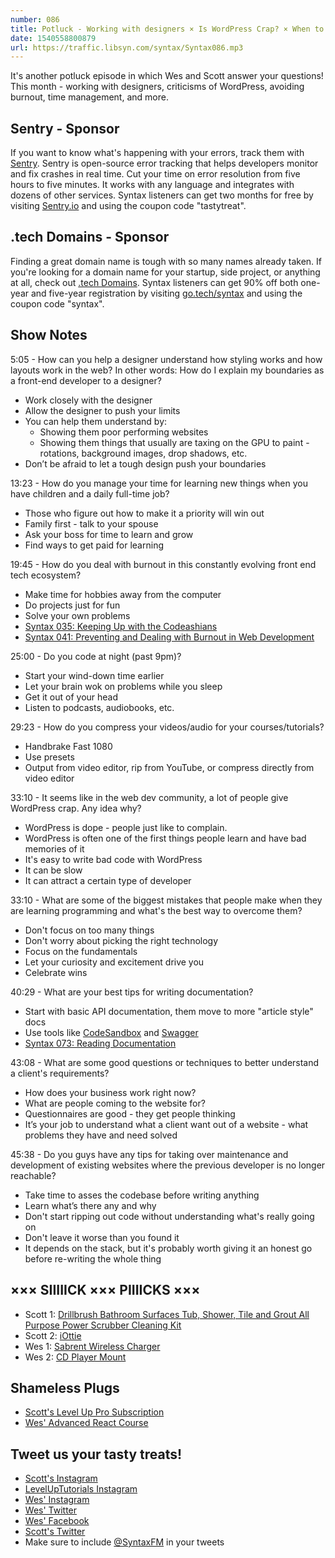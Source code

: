 ```yaml
---
number: 086
title: Potluck - Working with designers × Is WordPress Crap? × When to stop working × More
date: 1540558800879
url: https://traffic.libsyn.com/syntax/Syntax086.mp3
---
```


It's another potluck episode in which Wes and Scott answer your questions! This month - working with designers, criticisms of WordPress, avoiding burnout, time management, and more.

## Sentry - Sponsor

If you want to know what's happening with your errors, track them with [Sentry](https://sentry.io/). Sentry is open-source error tracking that helps developers monitor and fix crashes in real time. Cut your time on error resolution from five hours to five minutes. It works with any language and integrates with dozens of other services. Syntax listeners can get two months for free by visiting [Sentry.io](https://sentry.io/) and using the coupon code "tastytreat".

## .tech Domains - Sponsor

Finding a great domain name is tough with so many names already taken. If you're looking for a domain name for your startup, side project, or anything at all, check out [.tech Domains](https://get.tech). Syntax listeners can get 90% off both one-year and five-year registration by visiting [go.tech/syntax](https://go.tech/syntax) and using the coupon code "syntax".

## Show Notes

5:05 - How can you help a designer understand how styling works and how layouts work in the web? In other words: How do I explain my boundaries as a front-end developer to a designer?

* Work closely with the designer
* Allow the designer to push your limits
* You can help them understand by:
  * Showing them poor performing websites
  * Showing them things that usually are taxing on the GPU to paint - rotations, background images, drop shadows, etc.
* Don’t be afraid to let a tough design push your boundaries

13:23 - How do you manage your time for learning new things when you have children and a daily full-time job?

* Those who figure out how to make it a priority will win out 
* Family first - talk to your spouse
* Ask your boss for time to learn and grow
* Find ways to get paid for learning

19:45 - How do you deal with burnout in this constantly evolving front end tech ecosystem?

* Make time for hobbies away from the computer
* Do projects just for fun
* Solve your own problems
* [Syntax 035: Keeping Up with the Codeashians](https://syntax.fm/show/035/keeping-up-with-the-codeashians-dealing-with-our-fast-paced-industry)
* [Syntax 041: Preventing and Dealing with Burnout in Web Development](https://syntax.fm/show/041/preventing-and-dealing-with-burnout-in-web-development)

25:00 - Do you code at night (past 9pm)?

* Start your wind-down time earlier
* Let your brain wok on problems while you sleep
* Get it out of your head
* Listen to podcasts, audiobooks, etc.

29:23 - How do you compress your videos/audio for your courses/tutorials?

* Handbrake Fast 1080
* Use presets
* Output from video editor, rip from YouTube, or compress directly from video editor

33:10 - It seems like in the web dev community, a lot of people give WordPress crap. Any idea why?

* WordPress is dope - people just like to complain. 
* WordPress is often one of the first things people learn and have bad memories of it
* It's easy to write bad code with WordPress
* It can be slow
* It can attract a certain type of developer

33:10 - What are some of the biggest mistakes that people make when they are learning programming and what's the best way to overcome them?

* Don't focus on too many things
* Don't worry about picking the right technology
* Focus on the fundamentals
* Let your curiosity and excitement drive you
* Celebrate wins

40:29 - What are your best tips for writing documentation?

* Start with basic API documentation, them move to more "article style" docs
* Use tools like [CodeSandbox](https://codesandbox.io/) and [Swagger](https://swagger.io/)
* [Syntax 073: Reading Documentation](https://syntax.fm/show/073/hasty-treat-reading-documentation)

43:08 - What are some good questions or techniques to better understand a client's requirements?

* How does your business work right now?
* What are people coming to the website for?
* Questionnaires are good - they get people thinking
* It’s your job to understand what a client want out of a website - what problems they have and need solved

45:38 - Do you guys have any tips for taking over maintenance and development of existing websites where the previous developer is no longer reachable?

* Take time to asses the codebase before writing anything
* Learn what’s there any and why
* Don't start ripping out code without understanding what's really going on
* Don't leave it worse than you found it
* It depends on the stack, but it's probably worth giving it an honest go before re-writing the whole thing

## ××× SIIIIICK ××× PIIIICKS ×××

* Scott 1: [Drillbrush Bathroom Surfaces Tub, Shower, Tile and Grout All Purpose Power Scrubber Cleaning Kit](https://amzn.to/2PASzxK)
* Scott 2: [iOttie](https://amzn.to/2yOj2B5)
* Wes 1: [Sabrent Wireless Charger](https://amzn.to/2Eng8ce)
* Wes 2: [CD Player Mount](https://amzn.to/2pWCB5P)

## Shameless Plugs

* [Scott's Level Up Pro Subscription](https://LevelUpTutorials.com/pro)
* [Wes' Advanced React Course](https://advancedreact.com/)

## Tweet us your tasty treats!

* [Scott's Instagram](https://www.instagram.com/stolinski/)
* [LevelUpTutorials Instagram](https://www.instagram.com/LevelUpTutorials/)
* [Wes' Instagram](https://www.instagram.com/wesbos/)
* [Wes' Twitter](https://twitter.com/wesbos)
* [Wes' Facebook](https://www.facebook.com/wesbos.developer)
* [Scott's Twitter](https://twitter.com/stolinski)
* Make sure to include [@SyntaxFM](https://twitter.com/SyntaxFM) in your tweets
